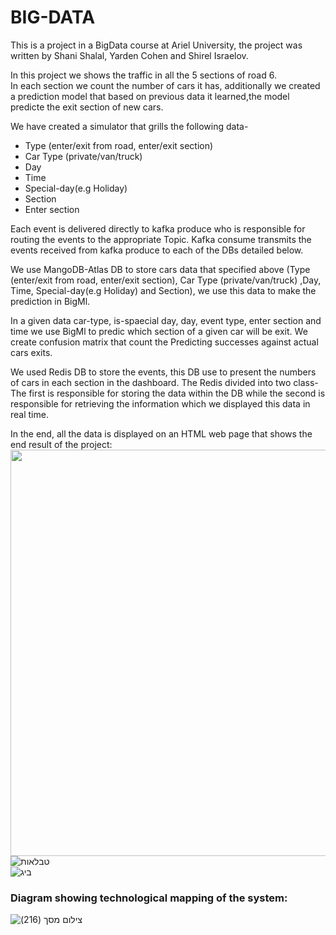 # BIG-DATA

This is a project in a BigData course at Ariel University, the project was written by Shani Shalal, Yarden Cohen and Shirel Israelov.

In this project we shows the traffic in all the 5 sections of road 6.  
In each section we count the number of cars it has, additionally we created a prediction model that based on previous data it learned,the model predicte the exit section of new cars.

We have created a simulator that grills the following data- 
* Type (enter/exit from road, enter/exit section)
* Car Type (private/van/truck)
* Day
* Time
* Special-day(e.g Holiday)
* Section
* Enter section
  
Each event is delivered directly to kafka produce who is responsible for routing the events to the appropriate Topic.
Kafka consume transmits the events received from kafka produce to each of the DBs detailed below.

We use MangoDB-Atlas DB to store cars data that specified above (Type (enter/exit from road, enter/exit section), Car Type (private/van/truck) ,Day, Time, Special-day(e.g Holiday) and Section), we use this data to make the prediction in BigMl.

In a given data car-type, is-spaecial day, day, event type, enter section and time we use BigMl to predic which section of a given car will be exit.
We create confusion matrix that count the Predicting successes against actual cars exits.
 
We used Redis DB to store the events, this DB use to present the numbers of cars in each section in the dashboard.
The Redis divided into two class- 
The first is responsible for storing the data within the DB while the second is responsible for retrieving the information which we displayed this data in real time.

In the end, all the data is displayed on an HTML web page that shows the end result of the project:  
<img src = "https://user-images.githubusercontent.com/57362284/127986870-cf6cdeca-c190-4d45-94ff-245cc680bb6a.jpeg" width="650"> 
![טבלאות](https://user-images.githubusercontent.com/57362284/127987054-a9ef7831-2770-4cbc-9777-5e74cc191afb.jpeg)  
![ביג](https://user-images.githubusercontent.com/57362284/127987127-467abb7d-ae77-46d7-b4dc-92c8c068ea0e.jpeg)  
  





### Diagram showing technological mapping of the system:

![‏‏צילום מסך (216)](https://user-images.githubusercontent.com/57362284/127979586-5fc80760-d401-42a4-a083-8a08aa9041ce.png)



